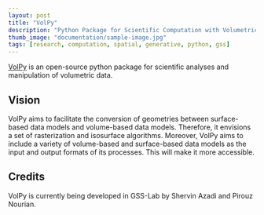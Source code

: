 ```yaml
---
layout: post
title: "VolPy"
description: "Python Package for Scientific Computation with Volumetric Data"
thumb_image: "documentation/sample-image.jpg"
tags: [research, computation, spatial, generative, python, gss]
---
```


[VolPy](https://github.com/shervinazadi/GSS_PyHou_Setup) is an open-source python package for scientific analyses and manipulation of volumetric data.

## Vision

VolPy aims to facilitate the conversion of geometries between surface-based data models and volume-based data models. Therefore, it envisions a set of rasterization and isosurface algorithms. Moreover, VolPy aims to include a variety of volume-based and surface-based data models as the input and output formats of its processes. This will make it more accessible.

## Credits

VolPy is currently being developed in GSS-Lab by Shervin Azadi and Pirouz Nourian.
